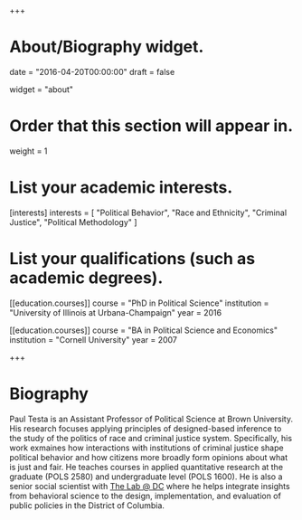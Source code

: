 +++
# About/Biography widget.

date = "2016-04-20T00:00:00"
draft = false

widget = "about"

# Order that this section will appear in.
weight = 1

# List your academic interests.
[interests]
  interests = [
    "Political Behavior",
    "Race and Ethnicity",
    "Criminal Justice",
    "Political Methodology"
  ]

# List your qualifications (such as academic degrees).
[[education.courses]]
  course = "PhD in Political Science"
  institution = "University of Illinois at Urbana-Champaign"
  year = 2016

[[education.courses]]
  course = "BA in Political Science and Economics"
  institution = "Cornell University"
  year = 2007
 
+++

# Biography

Paul Testa is an Assistant Professor of Political Science at Brown University. His research focuses applying principles of designed-based inference to the study of the politics of race and criminal justice system. Specifically, his work exmaines how interactions with institutions of criminal justice shape political behavior and how citizens more broadly form opinions about what is just and fair. He teaches courses in applied quantitative research at the graduate (POLS 2580) and undergraduate level (POLS 1600). He is also a senior social scientist with [The Lab @ DC](http://thelab.dc.gov/) where he helps integrate insights from behavioral science to the design, implementation, and evaluation of public policies in the District of Columbia.

